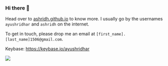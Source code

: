 ### Hi there 👋

<!--
**ayush-1506/ayush-1506** is a ✨ _special_ ✨ repository because its `README.md` (this file) appears on your GitHub profile.

Here are some ideas to get you started:

- 🔭 I’m currently working on ...
- 🌱 I’m currently learning ...
- 👯 I’m looking to collaborate on ...
- 🤔 I’m looking for help with ...
- 💬 Ask me about ...
- 📫 How to reach me: ...
- 😄 Pronouns: ...
- ⚡ Fun fact: ...
-->

Head over to [ashridh.github.io](https://ashridh.github.io) to know more.
I usually go by the usernames `ayushridhar` and `ashridh` on the internet.

To get in touch, please drop me an email at `[first_name].[last_name]1506@gmail.com`.

Keybase: https://keybase.io/ayushridhar

![](https://komarev.com/ghpvc/?username=ayush-1506)
